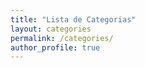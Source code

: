 ```yaml
---
title: "Lista de Categorias"
layout: categories
permalink: /categories/
author_profile: true
---
```

